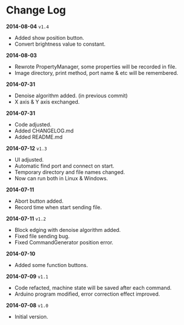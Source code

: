 Change Log
==========

**2014-08-04** `v1.4`
* Added show position button.
* Convert brightness value to constant.

**2014-08-03**
* Rewrote PropertyManager, some properties will be recorded in file.
* Image directory, print method, port name & etc will be remembered.

**2014-07-31**
* Denoise algorithm added. (in previous commit)
* X axis & Y axis exchanged.

**2014-07-31**
* Code adjusted.
* Added CHANGELOG.md
* Added README.md

**2014-07-12** `v1.3`
* UI adjusted.
* Automatic find port and connect on start.
* Temporary directory and file names changed.
* Now can run both in Linux & Windows.

**2014-07-11**
* Abort button added.
* Record time when start sending file.

**2014-07-11** `v1.2`
* Block edging with denoise algorithm added.
* Fixed file sending bug.
* Fixed CommandGenerator position error.

**2014-07-10**
* Added some function buttons.

**2014-07-09** `v1.1`
* Code refacted, machine state will be saved after each command.
* Arduino program modified, error correction effect improved.

**2014-07-08**  `v1.0`
* Initial version.
